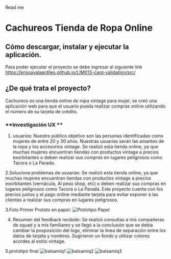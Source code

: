 Read me
# **Cachureos Tienda de Ropa Online**

## **Cómo descargar, instalar y ejecutar la aplicación.**
Para  poder ejecutar el proyecto se debe ingresar al  siguiente link
<https://krissayalaardiles.github.io/LIM013-card-validation/src/>

## **¿De qué trata el proyecto?**

Cachureos es una tienda online de ropa vintage para mujer, se creó una  aplicación web para que el usuario pueda  realizar compras online utilizando el número de su tarjeta de crédito.

### **Investigación UX **

1. usuarios:
Nuestro público objetivo son las personas identificadas como mujeres de        entre 20 y 30 años.
Nuestras usuarias serán las amantes de la ropa y los accesorios vintage.
Se realizó esta tienda online, ya que muchas mujeres encuentran tiendas con productos vintage a precios exorbitantes o deben realizar sus compras en lugares peligrosos como Tacora o La Parada.

2.Soluciona problemas de usuarias:
Se realizó esta tienda online, ya que muchas mujeres encuentran tiendas con productos vintage a precios exorbitantes (vernácula, Al peso shop, etc) o deben realizar sus compras en lugares peligrosos como Tacora o La Parada.
Este proyecto cuenta con los precios justos y el pago online mediante tarjeta para evitar exponer a las clientas a realizar sus compras en lugares peligrosos.

3.Foto Primer Prototo en papel:
![Prototipo Papel](https://i.ibb.co/D5CkLCB/prototipo-papel.png)


4. Resumen del feedback recibido:
Se realizó consultas a mis compañeras de squad y a mis familiares y se llegó a la conclusión que se debía cambiar la posposición del logo, eliminar la línea de separación entre los datos de tarjeta y nombres.
Sugirieron un fondo y utilizar colores acordes al estilo vintage.

5.prototipo final
![balsamiq1](https://i.ibb.co/KmqPSr2/balsamiq-1.jpg)
![balsamiq2]( https://i.ibb.co/fvf60ns/balsamiq-2.jpg)
![balsamiq3](https://i.ibb.co/J51D9F9/balsamiq-3.jpg)
